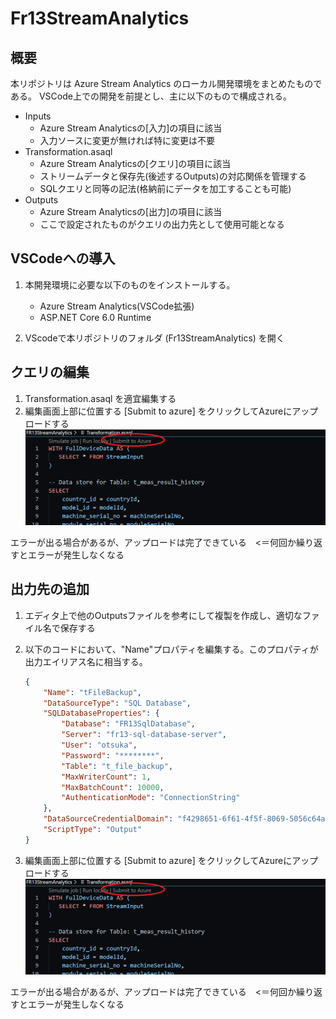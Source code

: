 # Fr13StreamAnalytics

## 概要

本リポジトリは Azure Stream Analytics のローカル開発環境をまとめたものである。
VSCode上での開発を前提とし、主に以下のもので構成される。

- Inputs
  - Azure Stream Analyticsの[入力]の項目に該当
  - 入力ソースに変更が無ければ特に変更は不要
- Transformation.asaql
  - Azure Stream Analyticsの[クエリ]の項目に該当
  - ストリームデータと保存先(後述するOutputs)の対応関係を管理する
  - SQLクエリと同等の記法(格納前にデータを加工することも可能)
- Outputs
  - Azure Stream Analyticsの[出力]の項目に該当
  - ここで設定されたものがクエリの出力先として使用可能となる

## VSCodeへの導入

1. 本開発環境に必要な以下のものをインストールする。

    - Azure Stream Analytics(VSCode拡張)
    - ASP.NET Core 6.0 Runtime

2. VScodeで本リポジトリのフォルダ (Fr13StreamAnalytics) を開く

## クエリの編集

1. Transformation.asaql を適宜編集する
2. 編集画面上部に位置する [Submit to azure] をクリックしてAzureにアップロードする![submit](./submit.png)

エラーが出る場合があるが、アップロードは完了できている　<＝何回か繰り返すとエラーが発生しなくなる

## 出力先の追加

1. エディタ上で他のOutputsファイルを参考にして複製を作成し、適切なファイル名で保存する
2. 以下のコードにおいて、"Name"プロパティを編集する。このプロパティが出力エイリアス名に相当する。

    ```json
    {
        "Name": "tFileBackup",
        "DataSourceType": "SQL Database",
        "SQLDatabaseProperties": {
            "Database": "FR13SqlDatabase",
            "Server": "fr13-sql-database-server",
            "User": "otsuka",
            "Password": "********",
            "Table": "t_file_backup",
            "MaxWriterCount": 1,
            "MaxBatchCount": 10000,
            "AuthenticationMode": "ConnectionString"
        },
        "DataSourceCredentialDomain": "f4298651-6f61-4f5f-8069-5056c64a0280.StreamAnalystics",
        "ScriptType": "Output"
    }
    ```

3. 編集画面上部に位置する [Submit to azure] をクリックしてAzureにアップロードする![submit](./submit.png)

エラーが出る場合があるが、アップロードは完了できている　<＝何回か繰り返すとエラーが発生しなくなる
